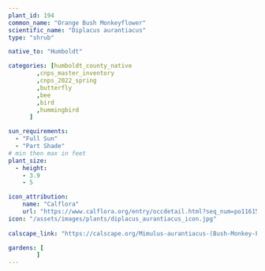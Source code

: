 ```yaml
---
plant_id: 194 
common_name: "Orange Bush Monkeyflower"
scientific_name: "Diplacus aurantiacus"
type: "shrub"

native_to: "Humboldt"

categories: [humboldt_county_native
        ,cnps_master_inventory
        ,cnps_2022_spring
        ,butterfly
        ,bee
        ,bird
        ,hummingbird 
      ]

sun_requirements:
  - "Full Sun"
  - "Part Shade"
# min then max in feet
plant_size:
  - height: 
    - 3.9 
    - 5

icon_attribution: 
    name: "Calflora"
    url: "https://www.calflora.org/entry/occdetail.html?seq_num=po116150"
icon: "/assets/images/plants/diplacus_aurantiacus_icon.jpg"
 
calscape_link: "https://calscape.org/Mimulus-aurantiacus-(Bush-Monkey-Flower)"

gardens: [
        ]
---
```








